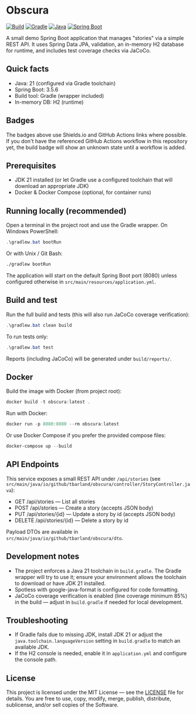 # Obscura

[![Build](https://img.shields.io/github/actions/workflow/status/tbarland77/obscura/ci.yml?branch=main&label=build&logo=github)](https://github.com/tbarland77/obscura/actions)
[![Gradle](https://img.shields.io/badge/gradle-7.x-brightgreen.svg)](https://gradle.org)
[![Java](https://img.shields.io/badge/java-21-blue.svg)](https://www.oracle.com/java/)
[![Spring Boot](https://img.shields.io/badge/spring--boot-3.5.6-green.svg)](https://spring.io/projects/spring-boot)

A small demo Spring Boot application that manages "stories" via a simple REST API. It uses Spring Data JPA, validation, an in-memory H2 database for runtime, and includes test coverage checks via JaCoCo.

## Quick facts

- Java: 21 (configured via Gradle toolchain)
- Spring Boot: 3.5.6
- Build tool: Gradle (wrapper included)
- In-memory DB: H2 (runtime)

## Badges

The badges above use Shields.io and GitHub Actions links where possible. If you don't have the referenced GitHub Actions workflow in this repository yet, the build badge will show an unknown state until a workflow is added.

## Prerequisites

- JDK 21 installed (or let Gradle use a configured toolchain that will download an appropriate JDK)
- Docker & Docker Compose (optional, for container runs)

## Running locally (recommended)

Open a terminal in the project root and use the Gradle wrapper. On Windows PowerShell:

```powershell
.\gradlew.bat bootRun
```

Or with Unix / Git Bash:

```bash
./gradlew bootRun
```

The application will start on the default Spring Boot port (8080) unless configured otherwise in `src/main/resources/application.yml`.

## Build and test

Run the full build and tests (this will also run JaCoCo coverage verification):

```powershell
.\gradlew.bat clean build
```

To run tests only:

```powershell
.\gradlew.bat test
```

Reports (including JaCoCo) will be generated under `build/reports/`.

## Docker

Build the image with Docker (from project root):

```powershell
docker build -t obscura:latest .
```

Run with Docker:

```powershell
docker run -p 8080:8080 --rm obscura:latest
```

Or use Docker Compose if you prefer the provided compose files:

```powershell
docker-compose up --build
```

## API Endpoints

This service exposes a small REST API under `/api/stories` (see `src/main/java/io/github/tbarland/obscura/controller/StoryController.java`):

- GET  /api/stories         — List all stories
- POST /api/stories         — Create a story (accepts JSON body)
- PUT  /api/stories/{id}    — Update a story by id (accepts JSON body)
- DELETE /api/stories/{id} — Delete a story by id

Payload DTOs are available in `src/main/java/io/github/tbarland/obscura/dto`.

## Development notes

- The project enforces a Java 21 toolchain in `build.gradle`. The Gradle wrapper will try to use it; ensure your environment allows the toolchain to download or have JDK 21 installed.
- Spotless with google-java-format is configured for code formatting.
- JaCoCo coverage verification is enabled (line coverage minimum 85%) in the build — adjust in `build.gradle` if needed for local development.

## Troubleshooting

- If Gradle fails due to missing JDK, install JDK 21 or adjust the `java.toolchain.languageVersion` setting in `build.gradle` to match an available JDK.
- If the H2 console is needed, enable it in `application.yml` and configure the console path.

## License

This project is licensed under the MIT License — see the [LICENSE](LICENSE) file for details. You are free to use, copy, modify, merge, publish, distribute, sublicense, and/or sell copies of the Software.